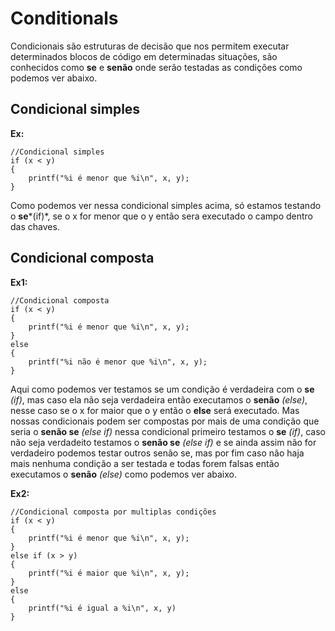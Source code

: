 # Conditionals

Condicionais são estruturas de decisão que nos permitem executar determinados blocos de código em determinadas situações, são conhecidos como **se** e **senão** onde serão testadas as condições como podemos ver abaixo.

## Condicional simples

**Ex:**

    //Condicional simples
    if (x < y)
    {
        printf("%i é menor que %i\n", x, y);
    }

Como podemos ver nessa condicional simples acima, só estamos testando o **se***(if)*, se o x for menor que o y então sera executado o campo dentro das chaves.

## Condicional composta

**Ex1:**

    //Condicional composta
    if (x < y)
    {
        printf("%i é menor que %i\n", x, y);
    }
    else
    {
        printf("%i não é menor que %i\n", x, y);
    }

Aqui como podemos ver testamos se um condição é verdadeira com o **se** *(if)*, mas caso ela não seja verdadeira então executamos o **senão** *(else)*, nesse caso se o x for maior que o y então o **else** será executado.
Mas nossas condicionais podem ser compostas por mais de uma condição que seria o **senão se** *(else if)* nessa condicional primeiro testamos o **se** *(if)*, caso não seja verdadeito testamos o **senão se** *(else if)* e se ainda assim não for verdadeiro podemos testar outros senão se, mas por fim caso não haja mais nenhuma condição a ser testada e todas forem falsas então executamos o **senão** *(else)* como podemos ver abaixo.

**Ex2:**

    //Condicional composta por multiplas condições
    if (x < y)
    {
        printf("%i é menor que %i\n", x, y);
    }
    else if (x > y)
    {
        printf("%i é maior que %i\n", x, y);
    }
    else
    {
        printf("%i é igual a %i\n", x, y)
    }
